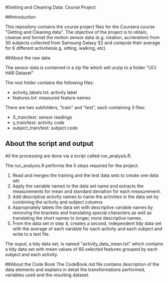 #Getting and Cleaning Data: Course Project

##Introduction

This repository contains the course project files for the Coursera course "Getting and Cleaning data". The objective of the project is to obtain, cleanse and format the motion sensor data (e.g. rotation, accleration) from 30 subjects collected from Samsung Galaxy S2 and compute their average for 6 different activities(e.g. sitting, walking, etc).


##About the raw data

The sensor data is contained in a zip file which will unzip to a folder "UCI HAR Dataset"

The root folder contains the following files:

* activity_labels.txt: activity label 
* features.txt: measured feature names 

There are two subfolders, "train" and "test", each containing 3 files: 
* X_train/test: sensor readings
* y_train/test: activity code
* subject_train/test: subject code

About the script and output
---------------------------
All the processing are done via a script called run_analysis.R. 

The run_analysis.R performs the 5 steps required for the project.

1. Read and merges the training and the test data sets to create one data set.
2. Apply the variable names to the data set name and extracts the measurements for mean and standard deviation for each measurement. 
3. Add descriptive activity names to name the activities in the data set by combining the activity and subject columns
4. Appropriately labels the data set with descriptive variable names by removing the brackets and translating special characters as well as translating the short names to longer, more descriptive names.
5. From the data set in step 4, creates a second, independent tidy data set with the average of each variable for each activity and each subject and write to a text file.

The ouput, a tidy data set, is named "activity_data_mean.txt" which contains a tidy data set with mean values of 66 selected features grouped by each subject and each activity.

##About the Code Book
The CodeBook.md file contains description of the data elements and explains in detail the transformations performed, variables used and the resulting dataset.
